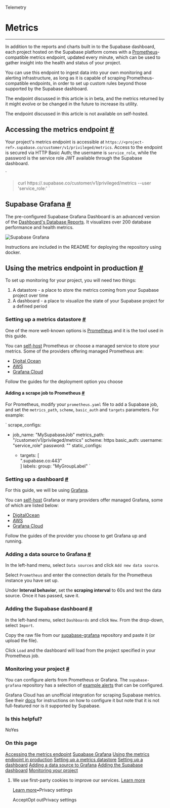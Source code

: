Telemetry

# Metrics

* * *

In addition to the reports and charts built in to the Supabase dashboard, each project hosted on the Supabase platform comes with a [Prometheus](https://prometheus.io/)-compatible metrics endpoint, updated every minute, which can be used to gather insight into the health and status of your project.

You can use this endpoint to ingest data into your own monitoring and alerting infrastructure, as long as it is capable of scraping Prometheus-compatible endpoints, in order to set up custom rules beyond those supported by the Supabase dashboard.

The endpoint discussed in this article is in beta, and the metrics returned by it might evolve or be changed in the future to increase its utility.

The endpoint discussed in this article is not available on self-hosted.

## Accessing the metrics endpoint [\#](https://supabase.com/docs/guides/telemetry/metrics\#accessing-the-metrics-endpoint)

Your project's metrics endpoint is accessible at `https://<project-ref>.supabase.co/customer/v1/privileged/metrics`. Access to the endpoint is secured via HTTP Basic Auth; the username is `service_role`, while the password is the service role JWT available through the Supabase dashboard.

`
> curl https://<project-ref>.supabase.co/customer/v1/privileged/metrics --user 'service_role:<service-role-jwt>'
`

## Supabase Grafana [\#](https://supabase.com/docs/guides/telemetry/metrics\#supabase-grafana)

The pre-configured Supabase Grafana Dashboard is an advanced version of the [Dashboard's Database Reports](https://supabase.com/dashboard/project/_/reports/database). It visualizes over 200 database performance and health metrics.

![Supabase Grafana](https://supabase.com/docs/img/guides/platform/supabase-grafana-prometheus.png)

Instructions are included in the README for deploying the repository using docker.

## Using the metrics endpoint in production [\#](https://supabase.com/docs/guides/telemetry/metrics\#using-the-metrics-endpoint-in-production)

To set up monitoring for your project, you will need two things:

1. A datastore - a place to store the metrics coming from your Supabase project over time
2. A dashboard - a place to visualize the state of your Supabase project for a defined period

### Setting up a metrics datastore [\#](https://supabase.com/docs/guides/telemetry/metrics\#setting-up-a-metrics-datastore)

One of the more well-known options is [Prometheus](https://prometheus.io/docs/introduction/overview/) and it is the tool used in this guide.

You can [self-host](https://prometheus.io/docs/prometheus/latest/installation/) Prometheus or choose a managed service to store your metrics. Some of the providers offering managed Prometheus are:

- [Digital Ocean](https://marketplace.digitalocean.com/apps/prometheus)
- [AWS](https://aws.amazon.com/prometheus/)
- [Grafana Cloud](https://grafana.com/products/cloud/metrics/)

Follow the guides for the deployment option you choose

#### Adding a scrape job to Prometheus [\#](https://supabase.com/docs/guides/telemetry/metrics\#adding-a-scrape-job-to-prometheus)

For Prometheus, modify your `prometheus.yaml` file to add a Supabase job, and set the `metrics_path`, `scheme`, `basic_auth` and `targets` parameters. For example:

`
scrape_configs:
  - job_name: "MySupabaseJob"
    metrics_path: "/customer/v1/privileged/metrics"
    scheme: https
    basic_auth:
      username: "service_role"
      password: "<your service_role JWT>"
    static_configs:
      - targets: [\
        "<your Supabase Project ID>.supabase.co:443"\
          ]
        labels:
          group: "MyGroupLabel"
`

### Setting up a dashboard [\#](https://supabase.com/docs/guides/telemetry/metrics\#setting-up-a-dashboard)

For this guide, we will be using [Grafana](https://grafana.com/docs/grafana/latest/introduction/).

You can [self-host](https://grafana.com/docs/grafana/latest/setup-grafana/installation/) Grafana or many providers offer managed Grafana, some of which are listed below:

- [DigitalOcean](https://marketplace.digitalocean.com/apps/grafana)
- [AWS](https://aws.amazon.com/grafana/)
- [Grafana Cloud](https://grafana.com/grafana/)

Follow the guides of the provider you choose to get Grafana up and running.

### Adding a data source to Grafana [\#](https://supabase.com/docs/guides/telemetry/metrics\#adding-a-data-source-to-grafana)

In the left-hand menu, select `Data sources` and click `Add new data source`.

Select `Prometheus` and enter the connection details for the Prometheus instance you have set up.

Under **Interval behavior**, set the **scraping interval** to 60s and test the data source. Once it has passed, save it.

### Adding the Supabase dashboard [\#](https://supabase.com/docs/guides/telemetry/metrics\#adding-the-supabase-dashboard)

In the left-hand menu, select `Dashboards` and click `New`. From the drop-down, select `Import`.

Copy the raw file from our [supabase-grafana](https://raw.githubusercontent.com/supabase/supabase-grafana/refs/heads/main/grafana/dashboard.json) repository and paste it (or upload the file).

Click `Load` and the dashboard will load from the project specified in your Prometheus job.

### Monitoring your project [\#](https://supabase.com/docs/guides/telemetry/metrics\#monitoring-your-project)

You can configure alerts from Prometheus or Grafana. The `supabase-grafana` repository has a selection of [example alerts](https://github.com/supabase/supabase-grafana/blob/main/docs/example-alerts.md) that can be configured.

Grafana Cloud has an unofficial integration for scraping Supabase metrics. See their
[docs](https://grafana.com/docs/grafana-cloud/monitor-infrastructure/integrations/integration-reference/integration-supabase/)
for instructions on how to configure it but note that it is not full-featured nor is it supported
by Supabase.

### Is this helpful?

NoYes

### On this page

[Accessing the metrics endpoint](https://supabase.com/docs/guides/telemetry/metrics#accessing-the-metrics-endpoint) [Supabase Grafana](https://supabase.com/docs/guides/telemetry/metrics#supabase-grafana) [Using the metrics endpoint in production](https://supabase.com/docs/guides/telemetry/metrics#using-the-metrics-endpoint-in-production) [Setting up a metrics datastore](https://supabase.com/docs/guides/telemetry/metrics#setting-up-a-metrics-datastore) [Setting up a dashboard](https://supabase.com/docs/guides/telemetry/metrics#setting-up-a-dashboard) [Adding a data source to Grafana](https://supabase.com/docs/guides/telemetry/metrics#adding-a-data-source-to-grafana) [Adding the Supabase dashboard](https://supabase.com/docs/guides/telemetry/metrics#adding-the-supabase-dashboard) [Monitoring your project](https://supabase.com/docs/guides/telemetry/metrics#monitoring-your-project)

1. We use first-party cookies to improve our services. [Learn more](https://supabase.com/privacy#8-cookies-and-similar-technologies-used-on-our-european-services)



   [Learn more](https://supabase.com/privacy#8-cookies-and-similar-technologies-used-on-our-european-services)•Privacy settings





   AcceptOpt outPrivacy settings